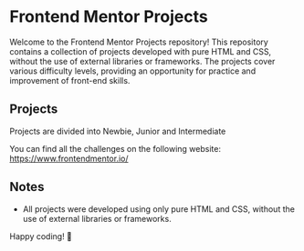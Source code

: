 # Frontend Mentor Projects

Welcome to the Frontend Mentor Projects repository! This repository contains a collection of projects developed with pure HTML and CSS, without the use of external libraries or frameworks. The projects cover various difficulty levels, providing an opportunity for practice and improvement of front-end skills.

## Projects

Projects are divided into Newbie, Junior and Intermediate

You can find all the challenges on the following website: https://www.frontendmentor.io/

## Notes

- All projects were developed using only pure HTML and CSS, without the use of external libraries or frameworks.

Happy coding! 🚀
